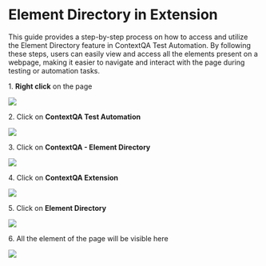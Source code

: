 # Element Directory in Extension

This guide provides a step-by-step process on how to access and utilize the Element Directory feature in ContextQA Test Automation. By following these steps, users can easily view and access all the elements present on a webpage, making it easier to navigate and interact with the page during testing or automation tasks.

1\. **Right click** on the page

![](https://ajeuwbhvhr.cloudimg.io/colony-recorder.s3.amazonaws.com/files/2024-03-01/a94e1811-d48a-4a0e-8c6c-686971e0e857/ascreenshot.jpeg?tl_px=200,0&br_px=1920,961&force_format=png&width=1120.0&wat=1&wat_opacity=0.7&wat_gravity=northwest&wat_url=https://colony-recorder.s3.us-west-1.amazonaws.com/images/watermarks/FB923C_standard.png&wat_pad=684,225)


2\. Click on **ContextQA Test Automation**

![](https://ajeuwbhvhr.cloudimg.io/colony-recorder.s3.amazonaws.com/files/2024-03-01/7cb270f8-eb16-4a0f-937f-f5cf2be71162/ascreenshot.jpeg?tl_px=918,530&br_px=1901,1080&force_format=png&width=983&wat_scale=87&wat=1&wat_opacity=0.7&wat_gravity=northwest&wat_url=https://colony-recorder.s3.us-west-1.amazonaws.com/images/watermarks/FB923C_standard.png&wat_pad=459,245)


3\. Click on **ContextQA - Element Directory**

![](https://ajeuwbhvhr.cloudimg.io/colony-recorder.s3.amazonaws.com/files/2024-03-01/7ac92e6f-c0d3-4fa7-99dc-2fb96a8ff0ab/user_cropped_screenshot.jpeg?tl_px=638,210&br_px=1785,851&force_format=png&width=1120.0&wat=1&wat_opacity=0.7&wat_gravity=northwest&wat_url=https://colony-recorder.s3.us-west-1.amazonaws.com/images/watermarks/FB923C_standard.png&wat_pad=523,492)


4\. Click on **ContextQA Extension**

![](https://ajeuwbhvhr.cloudimg.io/colony-recorder.s3.amazonaws.com/files/2024-03-01/f0ca74f4-b46e-4b4a-a7fd-1876bcc925db/ascreenshot.jpeg?tl_px=544,0&br_px=1920,769&force_format=png&width=1120.0&wat=1&wat_opacity=0.7&wat_gravity=northwest&wat_url=https://colony-recorder.s3.us-west-1.amazonaws.com/images/watermarks/FB923C_standard.png&wat_pad=899,32)


5\. Click on **Element Directory**

![](https://ajeuwbhvhr.cloudimg.io/colony-recorder.s3.amazonaws.com/files/2024-03-01/0a30c47d-8469-4b07-b95a-86e087a9c8ee/ascreenshot.jpeg?tl_px=773,107&br_px=1920,748&force_format=png&width=1120.0&wat=1&wat_opacity=0.7&wat_gravity=northwest&wat_url=https://colony-recorder.s3.us-west-1.amazonaws.com/images/watermarks/FB923C_standard.png&wat_pad=703,277)


6\. All the element of the page will be visible here

![](https://ajeuwbhvhr.cloudimg.io/colony-recorder.s3.amazonaws.com/files/2024-03-05/79018efc-96e8-468b-8b31-207689dfab56/user_cropped_screenshot.jpeg?tl_px=544,21&br_px=1920,790&force_format=png&width=1120.0&wat=1&wat_opacity=0.7&wat_gravity=northwest&wat_url=https://colony-recorder.s3.us-west-1.amazonaws.com/images/watermarks/FB923C_standard.png&wat_pad=779,277)


